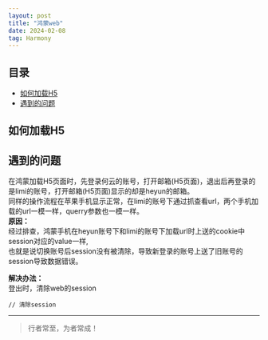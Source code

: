```yaml
---
layout: post
title: "鸿蒙web"
date: 2024-02-08
tag: Harmony
---
```




## 目录
- [如何加载H5](#content1)   
- [遇到的问题](#content2)   


<!-- ************************************************ -->
## <a id="content1">如何加载H5</a>



<!-- ************************************************ -->
## <a id="content2">遇到的问题</a>

在鸿蒙加载H5页面时，先登录何云的账号，打开邮箱(H5页面)，退出后再登录的是limi的账号，打开邮箱(H5页面)显示的却是heyun的邮箱。  
同样的操作流程在苹果手机显示正常，在limi的账号下通过抓查看url，两个手机加载的url一模一样，querry参数也一模一样。  
**原因：**      
经过排查，鸿蒙手机在heyun账号下和limi的账号下加载url时上送的cookie中session对应的value一样,     
也就是说切换账号后session没有被清除，导致新登录的账号上送了旧账号的session导致数据错误。    

**解决办法：**     
登出时，清除web的session    
```text
// 清除session

```






----------
>  行者常至，为者常成！


